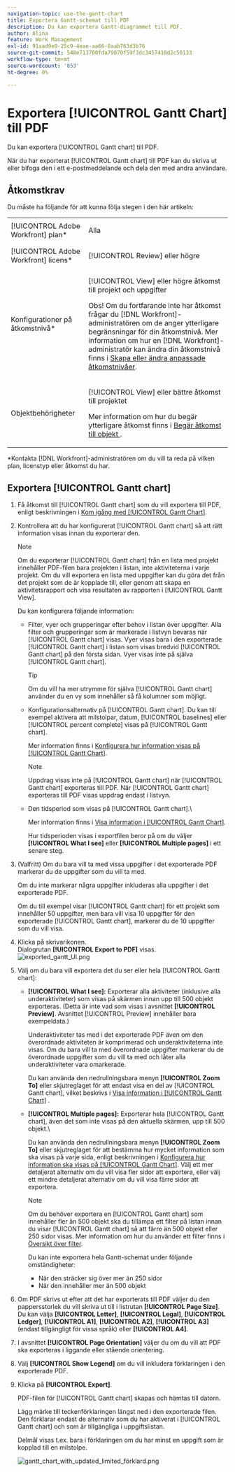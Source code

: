 ```yaml
---
navigation-topic: use-the-gantt-chart
title: Exportera Gantt-schemat till PDF
description: Du kan exportera Gantt-diagrammet till PDF.
author: Alina
feature: Work Management
exl-id: 91aad9e0-25c9-4eae-aa66-8aab763d3b76
source-git-commit: 548e713700fda79070f59f3dc3457410d2c50133
workflow-type: tm+mt
source-wordcount: '853'
ht-degree: 0%

---
```


# Exportera [!UICONTROL Gantt Chart] till PDF

Du kan exportera [!UICONTROL Gantt chart] till PDF.

När du har exporterat [!UICONTROL Gantt chart] till PDF kan du skriva ut eller bifoga den i ett e-postmeddelande och dela den med andra användare.

## Åtkomstkrav

Du måste ha följande för att kunna följa stegen i den här artikeln:

<table style="table-layout:auto"> 
 <col> 
 <col> 
 <tbody> 
  <tr> 
   <td role="rowheader">[!UICONTROL Adobe Workfront] plan*</td> 
   <td> <p>Alla </p> </td> 
  </tr> 
  <tr> 
   <td role="rowheader">[!UICONTROL Adobe Workfront] licens*</td> 
   <td> <p>[!UICONTROL Review] eller högre</p> </td> 
  </tr> 
  <tr> 
   <td role="rowheader">Konfigurationer på åtkomstnivå*</td> 
   <td> <p>[!UICONTROL View] eller högre åtkomst till projekt och uppgifter</p> <p>Obs! Om du fortfarande inte har åtkomst frågar du [!DNL Workfront]-administratören om de anger ytterligare begränsningar för din åtkomstnivå. Mer information om hur en [!DNL Workfront]-administratör kan ändra din åtkomstnivå finns i <a href="../../../administration-and-setup/add-users/configure-and-grant-access/create-modify-access-levels.md" class="MCXref xref">Skapa eller ändra anpassade åtkomstnivåer</a>.</p> </td> 
  </tr> 
  <tr> 
   <td role="rowheader">Objektbehörigheter</td> 
   <td> <p>[!UICONTROL View] eller bättre åtkomst till projektet</p> <p>Mer information om hur du begär ytterligare åtkomst finns i <a href="../../../workfront-basics/grant-and-request-access-to-objects/request-access.md" class="MCXref xref">Begär åtkomst till objekt </a>.</p> </td> 
  </tr> 
 </tbody> 
</table>

&#42;Kontakta [!DNL Workfront]-administratören om du vill ta reda på vilken plan, licenstyp eller åtkomst du har.

## Exportera [!UICONTROL Gantt chart]

1. Få åtkomst till [!UICONTROL Gantt chart] som du vill exportera till PDF, enligt beskrivningen i [Kom igång med [!UICONTROL Gantt Chart]](../../../manage-work/gantt-chart/use-the-gantt-chart/get-started-with-gantt.md).
1. Kontrollera att du har konfigurerat [!UICONTROL Gantt chart] så att rätt information visas innan du exporterar den.

   >[!NOTE]
   >
   >Om du exporterar [!UICONTROL Gantt chart] från en lista med projekt innehåller PDF-filen bara projekten i listan, inte aktiviteterna i varje projekt. Om du vill exportera en lista med uppgifter kan du göra det från det projekt som de är kopplade till, eller genom att skapa en aktivitetsrapport och visa resultaten av rapporten i [!UICONTROL Gantt View].

   Du kan konfigurera följande information:

   * Filter, vyer och grupperingar efter behov i listan över uppgifter. Alla filter och grupperingar som är markerade i listvyn bevaras när [!UICONTROL Gantt chart] visas. Vyer visas bara i den exporterade [!UICONTROL Gantt chart] i listan som visas bredvid [!UICONTROL Gantt chart] på den första sidan. Vyer visas inte på själva [!UICONTROL Gantt chart].

     >[!TIP]
     >
     >Om du vill ha mer utrymme för själva [!UICONTROL Gantt chart] använder du en vy som innehåller så få kolumner som möjligt.

   * Konfigurationsalternativ på [!UICONTROL Gantt chart]. Du kan till exempel aktivera att milstolpar, datum, [!UICONTROL baselines] eller [!UICONTROL percent complete] visas på [!UICONTROL Gantt chart].

     Mer information finns i   [Konfigurera hur information visas på [!UICONTROL Gantt Chart]](../../../manage-work/gantt-chart/use-the-gantt-chart/configure-info-on-gantt-chart.md).

     >[!NOTE]
     >
     > Uppdrag visas inte på [!UICONTROL Gantt chart] när [!UICONTROL Gantt chart] exporteras till PDF. När [!UICONTROL Gantt chart] exporteras till PDF visas uppdrag endast i listvyn.

   * Den tidsperiod som visas på [!UICONTROL Gantt chart].\

     Mer information finns i [Visa information i [!UICONTROL Gantt Chart]](../../../manage-work/gantt-chart/use-the-gantt-chart/view-info-in-gantt.md).

     Hur tidsperioden visas i exportfilen beror på om du väljer **[!UICONTROL What I see]** eller **[!UICONTROL Multiple pages]** i ett senare steg.

1. (Valfritt) Om du bara vill ta med vissa uppgifter i det exporterade PDF markerar du de uppgifter som du vill ta med.

   Om du inte markerar några uppgifter inkluderas alla uppgifter i det exporterade PDF.

   Om du till exempel visar [!UICONTROL Gantt chart] för ett projekt som innehåller 50 uppgifter, men bara vill visa 10 uppgifter för den exporterade [!UICONTROL Gantt chart], markerar du de 10 uppgifter som du vill visa.

1. Klicka på skrivarikonen.\
   Dialogrutan **[!UICONTROL Export to PDF]** visas.\
   ![exported_gantt_UI.png](assets/exported-gantt-ui-350x225.png)

1. Välj om du bara vill exportera det du ser eller hela [!UICONTROL Gantt chart]:

   * **[!UICONTROL What I see]:** Exporterar alla aktiviteter (inklusive alla underaktiviteter) som visas på skärmen innan upp till 500 objekt exporteras. (Detta är inte vad som visas i avsnittet **[!UICONTROL Preview]**. Avsnittet [!UICONTROL Preview] innehåller bara exempeldata.)

     Underaktiviteter tas med i det exporterade PDF även om den överordnade aktiviteten är komprimerad och underaktiviteterna inte visas. Om du bara vill ta med överordnade uppgifter markerar du de överordnade uppgifter som du vill ta med och låter alla underaktiviteter vara omarkerade.

     Du kan använda den nedrullningsbara menyn **[!UICONTROL Zoom To]** eller skjutreglaget för att endast visa en del av [!UICONTROL Gantt chart], vilket beskrivs i [Visa information i [!UICONTROL Gantt Chart]](../../../manage-work/gantt-chart/use-the-gantt-chart/view-info-in-gantt.md) .

   * **[!UICONTROL Multiple pages]:** Exporterar hela [!UICONTROL Gantt chart], även det som inte visas på den aktuella skärmen, upp till 500 objekt.\

     Du kan använda den nedrullningsbara menyn **[!UICONTROL Zoom To]** eller skjutreglaget för att bestämma hur mycket information som ska visas på varje sida, enligt beskrivningen i [Konfigurera hur information ska visas på [!UICONTROL Gantt Chart]](../../../manage-work/gantt-chart/use-the-gantt-chart/configure-info-on-gantt-chart.md). Välj ett mer detaljerat alternativ om du vill visa fler sidor att exportera, eller välj ett mindre detaljerat alternativ om du vill visa färre sidor att exportera.

     >[!NOTE]
     >
     >Om du behöver exportera en [!UICONTROL Gantt chart] som innehåller fler än 500 objekt ska du tillämpa ett filter på listan innan du visar [!UICONTROL Gantt chart] så att färre än 500 objekt eller 250 sidor visas. Mer information om hur du använder ett filter finns i [Översikt över filter](../../../reports-and-dashboards/reports/reporting-elements/filters-overview.md).
     >
     >
     >Du kan inte exportera hela Gantt-schemat under följande omständigheter:
     >
     >   
     >   
     >   * När den sträcker sig över mer än 250 sidor
     >   * När den innehåller mer än 500 objekt




1. Om PDF skrivs ut efter att det har exporterats till PDF väljer du den pappersstorlek du vill skriva ut till i listrutan **[!UICONTROL Page Size]**.\
   Du kan välja **[!UICONTROL Letter]**, **[!UICONTROL Legal]**, **[!UICONTROL Ledger]**, **[!UICONTROL A1]**, **[!UICONTROL A2]**, **[!UICONTROL A3]** (endast tillgängligt för vissa språk) eller **[!UICONTROL A4]**.
1. I avsnittet **[!UICONTROL Page Orientation]** väljer du om du vill att PDF ska exporteras i liggande eller stående orientering.
1. Välj **[!UICONTROL Show Legend]** om du vill inkludera förklaringen i den exporterade PDF.
1. Klicka på **[!UICONTROL Export]**.

   PDF-filen för [!UICONTROL Gantt chart] skapas och hämtas till datorn.

   Lägg märke till teckenförklaringen längst ned i den exporterade filen. Den förklarar endast de alternativ som du har aktiverat i [!UICONTROL Gantt chart] och som är tillgängliga i uppgiftslistan.

   Delmål visas t.ex. bara i förklaringen om du har minst en uppgift som är kopplad till en milstolpe.

   ![gantt_chart_with_updated_limited_förklard.png](assets/gantt-chart-with-updated--limited--legend-350x271.png)
